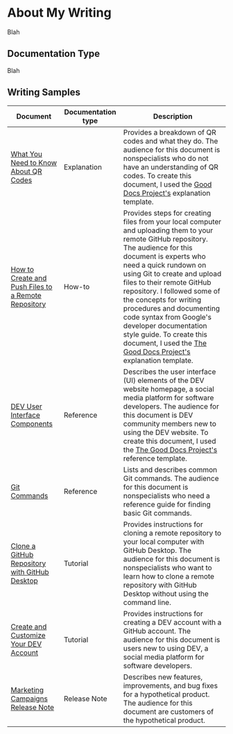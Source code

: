 # About My Writing
Blah
## Documentation Type
Blah
## Writing Samples
| Document | Documentation type | Description |
| ------------- | ------------------ | ----------- |
| [What You Need to Know About QR Codes]() | Explanation | Provides a breakdown of QR codes and what they do. The audience for this document is nonspecialists who do not have an understanding of QR codes. To create this document, I used the [Good Docs Project's]() explanation template.|
| [How to Create and Push Files to a Remote Repository]() | How-to | Provides steps for creating files from your local computer and uploading them to your remote GitHub repository. The audience for this document is experts who need a quick rundown on using Git to create and upload files to their remote GitHub repository. I followed some of the concepts for writing procedures and documenting code syntax from Google's developer documentation style guide. To create this document, I used the [The Good Docs Project's]() explanation template. |
| [DEV User Interface Components]() | Reference | Describes the user interface (UI) elements of the DEV website homepage, a social media platform for software developers. The audience for this document is DEV community members new to using the DEV website. To create this document, I used the [The Good Docs Project's]() reference template.|
| [Git Commands]() | Reference | Lists and describes common Git commands. The audience for this document is nonspecialists who need a reference guide for finding basic Git commands. |
| [Clone a GitHub Repository with GitHub Desktop]() | Tutorial | Provides instructions for cloning a remote repository to your local computer with GitHub Desktop. The audience for this document is nonspecialists who want to learn how to clone a remote repository with GitHub Desktop without using the command line. |
| [Create and Customize Your DEV Account]() | Tutorial | Provides instructions for creating a DEV account with a GitHub account. The audience for this document is users new to using DEV, a social media platform for software developers. |
| [Marketing Campaigns Release Note]() | Release Note | Describes new features, improvements, and bug fixes for a hypothetical product. The audience for this document are customers of the hypothetical product. |
